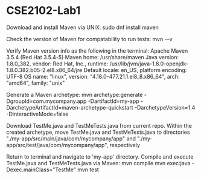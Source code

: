 # CSE2102-Lab1

Download and install Maven via UNIX:
  sudo dnf install maven

Check the version of Maven for compatability to run tests:
  mvn --v

Verify Maven version info as the following in the terminal:
  Apache Maven 3.5.4 (Red Hat 3.5.4-5)
  Maven home: /usr/share/maven
  Java version: 1.8.0_382, vendor: Red Hat, Inc., runtime:
  /usr/lib/jvm/java-1.8.0-openjdk-1.8.0.382.b05-2.el8.x86_64/jre
  Default locale: en_US, platform encoding: UTF-8
  OS name: "linux", version: "4.18.0-477.21.1.el8_8.x86_64", arch:
  "amd64", family: "unix"

Generate a Maven archetype:
  mvn archetype:generate
  -DgroupId=com.mycompany.app
  -DartifactId=my-app
  -DarchetypeArtifactId=maven-archetype-quickstart
  -DarchetypeVersion=1.4 -DinteractiveMode=false

Download TestMe.java and TestMeTests.java from current repo.
Within the created archetype, move TestMe.java and TestMeTests.java to directories "./my-app/src/main/java/com/mycompany/app" and "./my-app/src/test/java/com/mycompany/app", respectively

Return to terminal and navigate to 'my-app' directory.
Compile and execute TestMe.java and TestMeTests.java via Maven:
  mvn compile
  mvn exec:java -Dexec.mainClass="TestMe"
  mvn test
